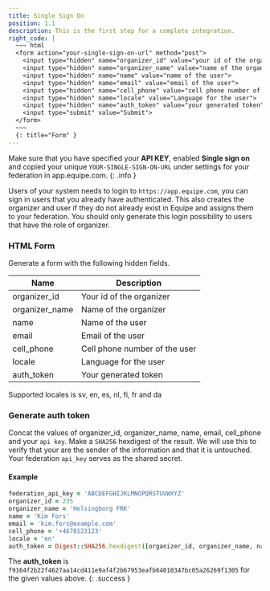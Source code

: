 ```yaml
---
title: Single Sign On
position: 1.1
description: This is the first step for a complete integration.
right_code: |
  ~~~ html
  <form action="your-single-sign-on-url" method="post">
    <input type="hidden" name="organizer_id" value="your id of the organizer">
    <input type="hidden" name="organizer_name" value="name of the organizer">
    <input type="hidden" name="name" value="name of the user">
    <input type="hidden" name="email" value="email of the user">
    <input type="hidden" name="cell_phone" value="cell phone number of the user">
    <input type="hidden" name="locale" value="Language for the user">
    <input type="hidden" name="auth_token" value="your generated token">
    <input type="submit" value="Submit">
  </form>
  ~~~
  {: title="Form" }
---
```

Make sure that you have specified your **API KEY**, enabled **Single sign on** and copied your unique `YOUR-SINGLE-SIGN-ON-URL` under settings for your federation in app.equipe.com.
{: .info }

Users of your system needs to login to `https://app.equipe.com`, you can sign in users that you already have authenticated. This also creates the organizer and user if they do not already exist in Equipe and assigns them to your federation. You should only generate this login possibility to users that have the role of organizer.

### HTML Form

Generate a form with the following hidden fields.

Name | Description
--- | ---
organizer_id | Your id of the organizer
organizer_name | Name of the organizer
name | Name of the user
email | Email of the user
cell_phone | Cell phone number of the user
locale | Language for the user
auth_token | Your generated token

Supported locales is sv, en, es, nl, fi, fr and da

### Generate auth token

Concat the values of organizer_id, organizer_name, name, email, cell_phone and your `api key`. Make a `SHA256` hexdigest of the result. We will use this to verify that your are the sender of the information and that it is untouched. Your federation `api_key` serves as the shared secret.

#### Example

```ruby
federation_api_key = 'ABCDEFGHIJKLMNOPQRSTUVWXYZ'
organizer_id = 235
organizer_name = 'Helsingborg FRK'
name = 'Kim Fors'
email = 'kim.fors@example.com'
cell_phone = '+4670123123'
locale = 'en'
auth_token = Digest::SHA256.hexdigest([organizer_id, organizer_name, name, email, cell_phone, locale, federation_api_key].join)
```

The **auth_token** is `f9164f2b22f4627aa14cd411e9af4f2b67953eafb64010347bc05a26269f1305` for the given values above.
{: .success }
